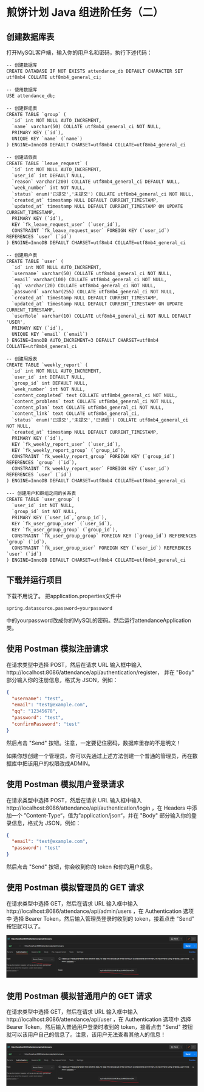 # 煎饼计划 Java 组进阶任务（二）
## 创建数据库表
打开MySQL客户端，输入你的用户名和密码，执行下述代码：

```mysql
-- 创建数据库
CREATE DATABASE IF NOT EXISTS attendance_db DEFAULT CHARACTER SET utf8mb4 COLLATE utf8mb4_general_ci;

-- 使用数据库
USE attendance_db;

-- 创建群组表
CREATE TABLE `group` (
  `id` int NOT NULL AUTO_INCREMENT,
  `name` varchar(50) COLLATE utf8mb4_general_ci NOT NULL,
  PRIMARY KEY (`id`),
  UNIQUE KEY `name` (`name`)
) ENGINE=InnoDB DEFAULT CHARSET=utf8mb4 COLLATE=utf8mb4_general_ci

-- 创建请假表
CREATE TABLE `leave_request` (
  `id` int NOT NULL AUTO_INCREMENT,
  `user_id` int DEFAULT NULL,
  `reason` varchar(200) COLLATE utf8mb4_general_ci DEFAULT NULL,
  `week_number` int NOT NULL,
  `status` enum('已提交','未提交') COLLATE utf8mb4_general_ci NOT NULL,
  `created_at` timestamp NULL DEFAULT CURRENT_TIMESTAMP,
  `updated_at` timestamp NULL DEFAULT CURRENT_TIMESTAMP ON UPDATE CURRENT_TIMESTAMP,
  PRIMARY KEY (`id`),
  KEY `fk_leave_request_user` (`user_id`),
  CONSTRAINT `fk_leave_request_user` FOREIGN KEY (`user_id`) REFERENCES `user` (`id`)
) ENGINE=InnoDB DEFAULT CHARSET=utf8mb4 COLLATE=utf8mb4_general_ci

-- 创建用户表
CREATE TABLE `user` (
  `id` int NOT NULL AUTO_INCREMENT,
  `username` varchar(50) COLLATE utf8mb4_general_ci NOT NULL,
  `email` varchar(100) COLLATE utf8mb4_general_ci NOT NULL,
  `qq` varchar(20) COLLATE utf8mb4_general_ci NOT NULL,
  `password` varchar(255) COLLATE utf8mb4_general_ci NOT NULL,
  `created_at` timestamp NULL DEFAULT CURRENT_TIMESTAMP,
  `updated_at` timestamp NULL DEFAULT CURRENT_TIMESTAMP ON UPDATE CURRENT_TIMESTAMP,
  `userRole` varchar(10) COLLATE utf8mb4_general_ci NOT NULL DEFAULT 'USER',
  PRIMARY KEY (`id`),
  UNIQUE KEY `email` (`email`)
) ENGINE=InnoDB AUTO_INCREMENT=3 DEFAULT CHARSET=utf8mb4 COLLATE=utf8mb4_general_ci

-- 创建周报表
CREATE TABLE `weekly_report` (
  `id` int NOT NULL AUTO_INCREMENT,
  `user_id` int DEFAULT NULL,
  `group_id` int DEFAULT NULL,
  `week_number` int NOT NULL,
  `content_completed` text COLLATE utf8mb4_general_ci NOT NULL,
  `content_problems` text COLLATE utf8mb4_general_ci NOT NULL,
  `content_plan` text COLLATE utf8mb4_general_ci NOT NULL,
  `content_link` text COLLATE utf8mb4_general_ci,
  `status` enum('已提交','未提交','已请假') COLLATE utf8mb4_general_ci NOT NULL,
  `created_at` timestamp NULL DEFAULT CURRENT_TIMESTAMP,
  PRIMARY KEY (`id`),
  KEY `fk_weekly_report_user` (`user_id`),
  KEY `fk_weekly_report_group` (`group_id`),
  CONSTRAINT `fk_weekly_report_group` FOREIGN KEY (`group_id`) REFERENCES `group` (`id`),
  CONSTRAINT `fk_weekly_report_user` FOREIGN KEY (`user_id`) REFERENCES `user` (`id`)
) ENGINE=InnoDB DEFAULT CHARSET=utf8mb4 COLLATE=utf8mb4_general_ci

--- 创建用户和群组之间的关系表
CREATE TABLE `user_group` (
  `user_id` int NOT NULL,
  `group_id` int NOT NULL,
  PRIMARY KEY (`user_id`,`group_id`),
  KEY `fk_user_group_user` (`user_id`),
  KEY `fk_user_group_group` (`group_id`),
  CONSTRAINT `fk_user_group_group` FOREIGN KEY (`group_id`) REFERENCES `group` (`id`),
  CONSTRAINT `fk_user_group_user` FOREIGN KEY (`user_id`) REFERENCES `user` (`id`)
) ENGINE=InnoDB DEFAULT CHARSET=utf8mb4 COLLATE=utf8mb4_general_ci
```
## 下载并运行项目
下载不用说了。 把application.properties文件中
```properties
spring.datasource.password=yourpassword
```
中的yourpassword改成你的MySQL的密码。然后运行attendanceApplication类。

## 使用 Postman 模拟注册请求
在请求类型中选择 POST，然后在请求 URL 输入框中输入 http://localhost:8086/attendance/api/authentication/register，
并在 "Body" 部分输入你的注册信息，格式为 JSON，例如：

```json
{
  "username": "test",
  "email": "test@example.com",
  "qq": "12345678",
  "password": "test",
  "confirmPassword": "test"
}
```

然后点击 "Send" 按钮。注意，一定要记住密码，数据库里存的不是明文！

如果你想创建一个管理员，你可以先通过上述方法创建一个普通的管理员，再在数据库中把该用户的权限改成ADMIN。

## 使用 Postman 模拟用户登录请求

在请求类型中选择 POST，然后在请求 URL 输入框中输入 http://localhost:8086/attendance/api/authentication/login ，在 Headers 中添加一个
”Content-Type“，值为”application/json“，并在 "Body" 部分输入你的登录信息，格式为 JSON，例如：

```json
{
  "email": "test@example.com",
  "password": "test"
}
```

然后点击 "Send" 按钮，你会收到你的 token 和你的用户信息。

## 使用 Postman 模拟管理员的 GET 请求

在请求类型中选择 GET，然后在请求 URL 输入框中输入 http://localhost:8086/attendance/api/admin/users ，在 Authentication 选项中
选择 Bearer Token，然后输入管理员登录时收到的 token，接着点击 "Send" 按钮就可以了。

![img.png](img.png)

## 使用 Postman 模拟普通用户的 GET 请求

在请求类型中选择 GET，然后在请求 URL 输入框中输入 http://localhost:8086/attendance/api/user ，在 Authentication 选项中
选择 Bearer Token，然后输入普通用户登录时收到的 token，接着点击 "Send" 按钮就可以该用户自己的信息了。注意，该用户无法查看其他人的信息！

![img.png](img.png)